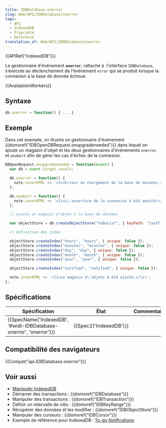 ```yaml
---
title: IDBDatabase.onerror
slug: Web/API/IDBDatabase/onerror
tags:
  - API
  - IndexedDB
  - Propriété
  - Reference
translation_of: Web/API/IDBDatabase/onerror
---
```

{{APIRef("IndexedDB")}}

Le gestionnaire d'événement **`onerror`**, rattaché à  l'interface `IDBDatabase`, s’exécute au déclenchement de l'événement `error` qui se produit lorsque la connexion à la base de donnée échoue.

{{AvailableInWorkers}}

## Syntaxe

```js
db.onerror = function() { ... }
```

## Exemple

Dans cet exemple, on illustre un gestionnaire d'événement {{domxref("IDBOpenDBRequest.onupgradeneeded")}} dans lequel on ajoute un magasin d'objet et les deux gestionnaires d'événements `onerror` et `onabort` afin de gérer les cas d'échec de la connexion.

```js
DBOpenRequest.onupgradeneeded = function(event) {
  var db = event.target.result;

  db.onerror = function() {
    note.innerHTML += '<li>Erreur du chargement de la base de données.</li>';
  };

  db.onabort = function() {
    note.innerHTML += '<li>L\'ouverture de la connexion à été annulé!</li>';
  };

  // Ajoute un magasin d'objet à la base de données

  var objectStore = db.createObjectStore("toDoList", { keyPath: "taskTitle" });

  // Définition des index

  objectStore.createIndex("hours", "hours", { unique: false });
  objectStore.createIndex("minutes", "minutes", { unique: false });
  objectStore.createIndex("day", "day", { unique: false });
  objectStore.createIndex("month", "month", { unique: false });
  objectStore.createIndex("year", "year", { unique: false });

  objectStore.createIndex("notified", "notified", { unique: false });

  note.innerHTML += '<li>Le magasin d\'objets à été ajouté.</li>';
};
```

## Spécifications

| Spécification                                                                            | État                         | Commentaires |
| ---------------------------------------------------------------------------------------- | ---------------------------- | ------------ |
| {{SpecName('IndexedDB', '#widl-IDBDatabase-onerror', 'onerror')}} | {{Spec2('IndexedDB')}} |              |

## Compatibilité des navigateurs

{{Compat("api.IDBDatabase.onerror")}}

## Voir aussi

- [Manipuler IndexedDB](/fr/docs/Web/API/API_IndexedDB/Using_IndexedDB)
- Démarrer des transactions : {{domxref("IDBDatabase")}}
- Manipuler des transactions : {{domxref("IDBTransaction")}}
- Définir un intervalle de clés : {{domxref("IDBKeyRange")}}
- Récupérer des données et les modifier : {{domxref("IDBObjectStore")}}
- Manipuler des curseurs : {{domxref("IDBCursor")}}
- Exemple de référence pour IndexedDB : [To-do Notifications](https://github.com/mdn/to-do-notifications/tree/gh-pages)
